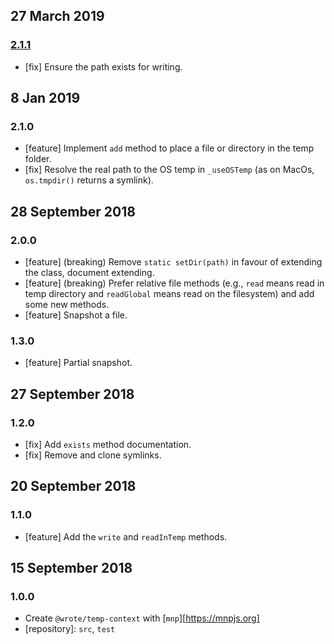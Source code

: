 ## 27 March 2019

### [2.1.1](https://github.com/wrote/temp-context/compare/v2.1.0...v2.1.1)

- [fix] Ensure the path exists for writing.

## 8 Jan 2019

### 2.1.0

- [feature] Implement `add` method to place a file or directory in the temp folder.
- [fix] Resolve the real path to the OS temp in `_useOSTemp` (as on MacOs, `os.tmpdir()` returns a symlink).

## 28 September 2018

### 2.0.0

- [feature] (breaking) Remove `static setDir(path)` in favour of extending the class, document extending.
- [feature] (breaking) Prefer relative file methods (e.g., `read` means read in temp directory and `readGlobal` means read on the filesystem) and add some new methods.
- [feature] Snapshot a file.

### 1.3.0

- [feature] Partial snapshot.

## 27 September 2018

### 1.2.0

- [fix] Add `exists` method documentation.
- [fix] Remove and clone symlinks.

## 20 September 2018

### 1.1.0

- [feature] Add the `write` and `readInTemp` methods.

## 15 September 2018

### 1.0.0

- Create `@wrote/temp-context` with [`mnp`][https://mnpjs.org]
- [repository]: `src`, `test`